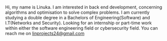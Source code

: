 Hi, my name is Linuka.
I am interested in back end development, concerning algorithms and optimisation to solve complex problems.
I am currently studying a double degree in a Bachelors of Engineering(Software) and I.T(Networks and Security).
Looking for an internship or part-time work within either the software engineering field or cybersecurity field. 
You can reach me on linprojects24@gmail.com   

<!---
Linu-eka/Linu-eka is a ✨ special ✨ repository because its `README.md` (this file) appears on your GitHub profile.
You can click the Preview link to take a look at your changes.
--->

